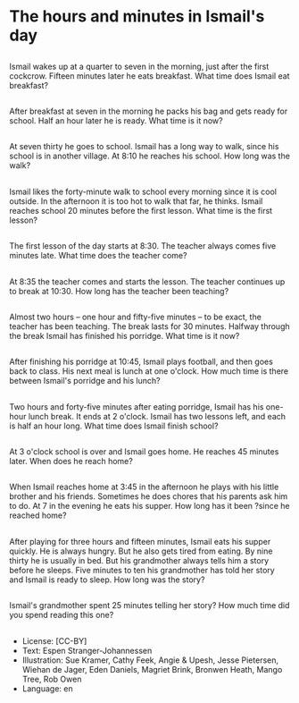 # The hours and minutes in Ismail's day

##
Ismail wakes up at a quarter to seven in the
morning, just after the first cockcrow. Fifteen
minutes later he eats breakfast.
What time does Ismail eat breakfast?

##
After breakfast at seven in the
morning he packs his bag and
gets ready for school. Half an
hour later he is ready.
What time is it now?

##
At seven thirty he goes to
school. Ismail has a long way to
walk, since his school is in
another village. At 8:10 he
reaches his school.
How long was the walk?

##
Ismail likes the forty-minute walk to school
every morning since it is cool outside. In the
afternoon it is too hot to walk that far, he
thinks. Ismail reaches school 20 minutes before
the first lesson.
What time is the first lesson?

##
The first lesson of the day starts
at 8:30. The teacher always
comes five minutes late.
What time does the teacher
come?

##
At 8:35 the teacher comes and
starts the lesson. The teacher
continues up to break at 10:30.
How long has the teacher been
teaching?

##
Almost two hours – one hour
and fifty-five minutes – to be
exact, the teacher has been
teaching. The break lasts for 30
minutes. Halfway through the
break Ismail has finished his
porridge.
What time is it now?

##
After finishing his porridge at 10:45, Ismail plays football, and then goes back to
class. His next meal is lunch at one o'clock.
How much time is there between Ismail's porridge and his lunch?

##
Two hours and forty-five
minutes after eating porridge,
Ismail has his one-hour lunch
break. It ends at 2 o'clock.
Ismail has two lessons left, and
each is half an hour long.
What time does Ismail finish
school?

##
At 3 o'clock school is over and Ismail goes home. He reaches 45 minutes later.
When does he reach home?

##
When Ismail reaches home at
3:45 in the afternoon he plays
with his little brother and his
friends. Sometimes he does
chores that his parents ask him
to do. At 7 in the evening he
eats his supper.
How long has it been ?since he
reached home?

##
After playing for three hours
and fifteen minutes, Ismail eats
his supper quickly. He is always
hungry. But he also gets tired
from eating. By nine thirty he is
usually in bed. But his
grandmother always tells him a
story before he sleeps. Five
minutes to ten his grandmother
has told her story and Ismail is
ready to sleep.
How long was the story?

##
Ismail's grandmother spent 25
minutes telling her story?
How much time did you spend
reading this one?

##
* License: [CC-BY]
* Text: Espen Stranger-Johannessen
* Illustration: Sue Kramer, Cathy Feek, Angie & Upesh, Jesse Pietersen, Wiehan de Jager, Eden Daniels, Magriet Brink, Bronwen Heath, Mango Tree, Rob Owen
* Language: en
